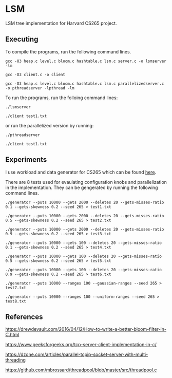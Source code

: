 # LSM
LSM tree implementation for Harvard CS265 project.

## Executing
To compile the programs, run the following command lines.
```
gcc -O3 heap.c level.c bloom.c hashtable.c lsm.c server.c -o lsmserver -lm

gcc -O3 client.c -o client

gcc -O3 heap.c level.c bloom.c hashtable.c lsm.c parallelizedserver.c -o pthreadserver -lpthread -lm
```

To run the programs, run the folloing command lines:
```
./lsmserver 

./client test1.txt
```

or run the parallelized version by running:
```
./pthreadserver

./client test1.txt
```

## Experiments
I use workload and data generator for CS265 which can be found [here](https://bitbucket.org/HarvardDASlab/cs265-sysproj/src/master/).

There are 8 tests used for evaulating configuration knobs and parallelization in the implementation. They can be gengerated by running the following command lines.

```
./generator --puts 10000 --gets 2000 --deletes 20 --gets-misses-ratio 0.1 --gets-skewness 0.2 --seed 265 > test1.txt

./generator --puts 10000 --gets 2000 --deletes 20 --gets-misses-ratio 0.5 --gets-skewness 0.2 --seed 265 > test2.txt

./generator --puts 10000 --gets 2000 --deletes 20 --gets-misses-ratio 0.9 --gets-skewness 0.2 --seed 265 > test3.txt

./generator --puts 10000 --gets 100 --deletes 20 --gets-misses-ratio 0.1 --gets-skewness 0.2 --seed 265 > test4.txt

./generator --puts 10000 --gets 100 --deletes 20 --gets-misses-ratio 0.5 --gets-skewness 0.2 --seed 265 > test5.txt

./generator --puts 10000 --gets 100 --deletes 20 --gets-misses-ratio 0.9 --gets-skewness 0.2 --seed 265 > test6.txt

./generator --puts 10000 --ranges 100 --gaussian-ranges --seed 265 > test7.txt

./generator --puts 10000 --ranges 100 --uniform-ranges --seed 265 > test8.txt

```


## References
https://drewdevault.com/2016/04/12/How-to-write-a-better-bloom-filter-in-C.html

https://www.geeksforgeeks.org/tcp-server-client-implementation-in-c/

https://dzone.com/articles/parallel-tcpip-socket-server-with-multi-threading

https://github.com/mbrossard/threadpool/blob/master/src/threadpool.c
